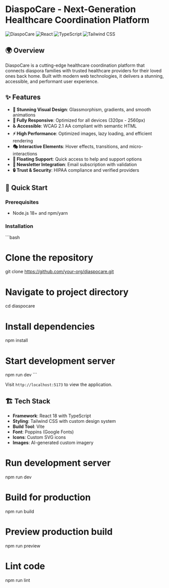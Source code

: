 # DiaspoCare - Next-Generation Healthcare Coordination Platform

![DiaspoCare](https://img.shields.io/badge/DiaspoCare-Healthcare-blue)
![React](https://img.shields.io/badge/React-18.x-61DAFB?logo=react)
![TypeScript](https://img.shields.io/badge/TypeScript-5.x-3178C6?logo=typescript)
![Tailwind CSS](https://img.shields.io/badge/Tailwind-3.x-38B2AC?logo=tailwind-css)

## 🌍 Overview

DiaspoCare is a cutting-edge healthcare coordination platform that connects diaspora families with trusted healthcare providers for their loved ones back home. Built with modern web technologies, it delivers a stunning, accessible, and performant user experience.

## ✨ Features

- **🎨 Stunning Visual Design**: Glassmorphism, gradients, and smooth animations
- **📱 Fully Responsive**: Optimized for all devices (320px - 2560px)
- **♿ Accessible**: WCAG 2.1 AA compliant with semantic HTML
- **⚡ High Performance**: Optimized images, lazy loading, and efficient rendering
- **🎭 Interactive Elements**: Hover effects, transitions, and micro-interactions
- **💬 Floating Support**: Quick access to help and support options
- **📧 Newsletter Integration**: Email subscription with validation
- **🔒 Trust & Security**: HIPAA compliance and verified providers

## 🚀 Quick Start

### Prerequisites
- Node.js 18+ and npm/yarn

### Installation

\`\`\`bash
# Clone the repository
git clone https://github.com/your-org/diaspocare.git

# Navigate to project directory
cd diaspocare

# Install dependencies
npm install

# Start development server
npm run dev
\`\`\`

Visit `http://localhost:5173` to view the application.

## 🏗️ Tech Stack

- **Framework**: React 18 with TypeScript
- **Styling**: Tailwind CSS with custom design system
- **Build Tool**: Vite
- **Font**: Poppins (Google Fonts)
- **Icons**: Custom SVG icons
- **Images**: AI-generated custom imagery

# Run development server
npm run dev

# Build for production
npm run build

# Preview production build
npm run preview

# Lint code
npm run lint


